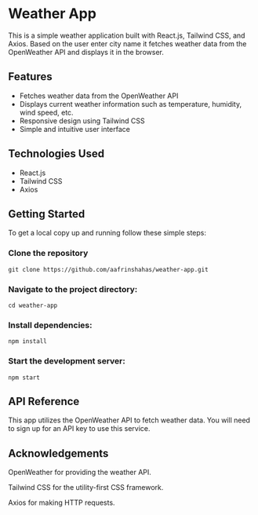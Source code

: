# Weather App

This is a simple weather application built with React.js, Tailwind CSS, and Axios. Based on the user enter city name it fetches weather data from the OpenWeather API and displays it in the browser.

## Features

- Fetches weather data from the OpenWeather API
- Displays current weather information such as temperature, humidity, wind speed, etc.
- Responsive design using Tailwind CSS
- Simple and intuitive user interface

## Technologies Used

- React.js
- Tailwind CSS
- Axios

## Getting Started

To get a local copy up and running follow these simple steps:

### Clone the repository

    git clone https://github.com/aafrinshahas/weather-app.git

### Navigate to the project directory:

    cd weather-app

### Install dependencies:

    npm install

### Start the development server:

    npm start

## API Reference

This app utilizes the OpenWeather API to fetch weather data. You will need to sign up for an API key to use this service.

## Acknowledgements

OpenWeather for providing the weather API.

Tailwind CSS for the utility-first CSS framework.

Axios for making HTTP requests.

